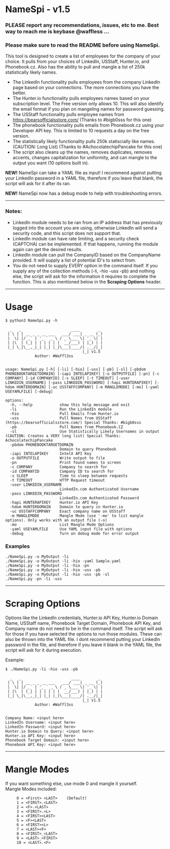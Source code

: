 # NameSpi - v1.5
### PLEASE report any recommendations, issues, etc to me. Best way to reach me is keybase @waffless ...

### Please make sure to read the README before using NameSpi. 

This tool is designed to create a list of employees for the company of your choice. It pulls from your choices of LinkedIn, USStaff, Hunter.io, and Phonebook.cz. Also has the ability to pull and mangle a list of 250k statistically likely names.
- The LinkedIn functionality pulls employees from the company LinkedIn page based on your connections. The more connections you have the better.
- The Hunter.io functionality pulls employees names based on your subscription level. The Free version only allows 10. This will also identify the email format if you plan on mangeling names for password guessing.
- The USStaff functionality pulls employee names from https://bearsofficialsstore.com/ (Thanks to #bigb0sss for this one)
- The phonebook functionality pulls emails from Phonebook.cz using your Developer API key. This is limited to 10 requests a day on the free version. 
- The statistically likely functionality pulls 250k statiscially like names. (CAUTION: Long List) (Thanks to #AchocolatechipPancake for this one)
- The script also cleans up the names, removes duplicates, removes accents, changes capitalization for uniformity, and can mangle to the output you want (10 options built in).

**NEW!** NameSpi can take a YAML file as input! I recommend against putting your LinkedIn password in a YAML file, therefore if you leave that blank, the script will ask for it after its ran.  

**NEW!** NameSpi now has a debug mode to help with troubleshooting errors.  

------------------------------------------------------------------------------------

### Notes:
- LinkedIn module needs to be ran from an IP address that has previously logged into the account you are using, otherwise LinkedIn will send a security code, and this script does not support that.  
- LinkedIn module can have rate limiting, and a security check (CAPTCHA) can be implemented. If that happens, running the module again can get the desired results.  
- LinkedIn module can pull the CompanyID based on the CompanyName provided. It will supply a list of potential ID's to select from.
- You do not need to supply EVERY option in the command itself. If you supply any of the collection methods (-li, -hio -uss -pb) and nothing else, the script will ask for the information it requires to complete the function. This is also mentioned below in the **Scraping Options** header.

------------------------------------------------------------------------------------
# Usage

```
$ python3 NameSpi.py -h

  _   _                      ____        _
 | \ | | __ _ _ __ ___   ___/ ___| _ __ (_)
 |  \| |/ _` | '_ ` _ \ / _ \___ \| '_ \| |
 | |\  | (_| | | | | | |  __/___) | |_) | |
 |_| \_|\__,_|_| |_| |_|\___|____/| .__/|_|
                                  |_| v1.5
             Author: #Waffl3ss


usage: NameSpi.py [-h] [-li] [-hio] [-uss] [-pb] [-sl] [-pbdom PHONEBOOKTARGETDOMAIN] [-iapi INTELAPIKEY] [-o OUTPUTFILE] [-pn] [-c COMPANY] [-id COMPANYID] [-s SLEEP] [-t TIMEOUT] [-user LINKEDIN_USERNAME] [-pass LINKEDIN_PASSWORD] [-hapi HUNTERAPIKEY] [-hdom HUNTERDOMAIN] [-uc USSTAFFCOMPANY] [-m MANGLEMODE] [-mo] [-yaml USEYAMLFILE] [-debug]

options:
  -h, --help            show this help message and exit
  -li                   Run the LinkedIn module
  -hio                  Pull Emails from Hunter.io
  -uss                  Pull Names from USStaff (https://bearsofficialsstore.com/) Special Thanks: #bigb0sss
  -pb                   Pull Names from Phonebook.CZ
  -sl                   Use Statistically Likely Usernames in output (CAUTION: Creates a VERY long list) Special Thanks: AchocolatechipPancake
  -pbdom PHONEBOOKTARGETDOMAIN
                        Domain to query Phonebook
  -iapi INTELAPIKEY     IntelX API Key
  -o OUTPUTFILE         Write output to file
  -pn                   Print found names to screen
  -c COMPANY            Company to search for
  -id COMPANYID         Company ID to search for
  -s SLEEP              Time to sleep between requests
  -t TIMEOUT            HTTP Request timeout
  -user LINKEDIN_USERNAME
                        LinkedIn.com Authenticated Username
  -pass LINKEDIN_PASSWORD
                        LinkedIn.com Authenticated Password
  -hapi HUNTERAPIKEY    Hunter.io API Key
  -hdom HUNTERDOMAIN    Domain to query in Hunter.io
  -uc USSTAFFCOMPANY    Exact company name on USStaff
  -m MANGLEMODE         Mangle Mode (use '-mo' to list mangle options). Only works with an output file (-o)
  -mo                   List Mangle Mode Options
  -yaml USEYAMLFILE     Use YAML input file with options
  -debug                Turn on debug mode for error output

```
### Examples

```
./NameSpi.py -o MyOutput -li
./NameSpi.py -o MyOutput -li -hio -yaml Sample.yaml
./NameSpi.py -o MyOutput -li -hio -pn
./NameSpi.py -o MyOutput -li -hio -uss -pb
./NameSpi.py -o MyOutput -li -hio -uss -pb -sl
./NameSpi.py -pn -li -uss
```

------------------------------------------------------------------------------------
# Scraping Options

Options like the LinkedIn credentials, Hunter.io API Key, Hunter.io Domain Name, USStaff name, Phonebook Target Domain, Phonebook API Key, and Company name do not need to be in the command itself. The script will ask for those if you have selected the options to run those modules. These can also be thrown into the YAML file. I dont recommend putting your LinkedIn password in the file, and therefore if you leave it blank in the YAML file, the script will ask for it during execution.

Example:
```
$ ./NameSpi.py -li -hio -uss -pb

  _   _                      ____        _ 
 | \ | | __ _ _ __ ___   ___/ ___| _ __ (_) 
 |  \| |/ _` | '_ ` _ \ / _ \___ \| '_ \| | 
 | |\  | (_| | | | | | |  __/___) | |_) | | 
 |_| \_|\__,_|_| |_| |_|\___|____/| .__/|_| 
                                  |_| v1.5
             Author: #Waffl3ss


Company Name: <input here>
LinkedIn Username: <input here>
LinkedIn Password: <input here>
Hunter.io Domain to Query: <input here>
Hunter.io API Key: <input here>
Phonebook Target Domain: <input here>
Phonebook API Key: <input here>
```

------------------------------------------------------------------------------------
# Mangle Modes

If you want something else, use mode 0 and mangle it yourself.  
Mangle Modes included:
```
     0 = <First> <LAST>    (Default)
     1 = <FIRST>.<LAST>
     2 = <F>.<LAST>
     3 = <FIRST>.<L>
     4 = <FIRST><LAST>
     5 = <F><LAST>
     6 = <FIRST><L>
     7 = <LAST><F>
     8 = <FIRST>_<LAST>
     9 = <LAST>_<FIRST>
     10 = <LAST>.<F>
```

